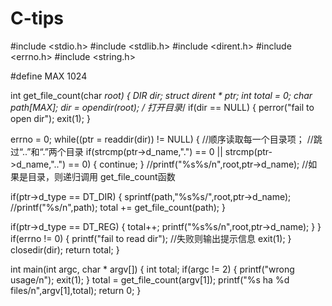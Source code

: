 # C-tips

#include <stdio.h>
#include <stdlib.h>
#include <dirent.h>
#include <errno.h>
#include <string.h>

#define MAX 1024

int get_file_count(char *root)
{
DIR *dir;
struct dirent * ptr;
int total = 0;
char path[MAX];
dir = opendir(root); /* 打开目录*/
if(dir == NULL)
{
perror("fail to open dir");
exit(1);
}

errno = 0;
while((ptr = readdir(dir)) != NULL)
{
//顺序读取每一个目录项；
//跳过“..”和“.”两个目录
if(strcmp(ptr->d_name,".") == 0 || strcmp(ptr->d_name,"..") == 0)
{
continue;
}
//printf("%s%s/n",root,ptr->d_name);
//如果是目录，则递归调用 get_file_count函数

if(ptr->d_type == DT_DIR)
{
sprintf(path,"%s%s/",root,ptr->d_name);
//printf("%s/n",path);
total += get_file_count(path);
}

if(ptr->d_type == DT_REG)
{
total++;
printf("%s%s/n",root,ptr->d_name);
}
}
if(errno != 0)
{
printf("fail to read dir"); //失败则输出提示信息
exit(1);
}
closedir(dir);
return total;
}

int main(int argc, char * argv[])
{
int total;
if(argc != 2)
{
printf("wrong usage/n");
exit(1);
}
total = get_file_count(argv[1]);
printf("%s ha %d files/n",argv[1],total);
return 0;
}
